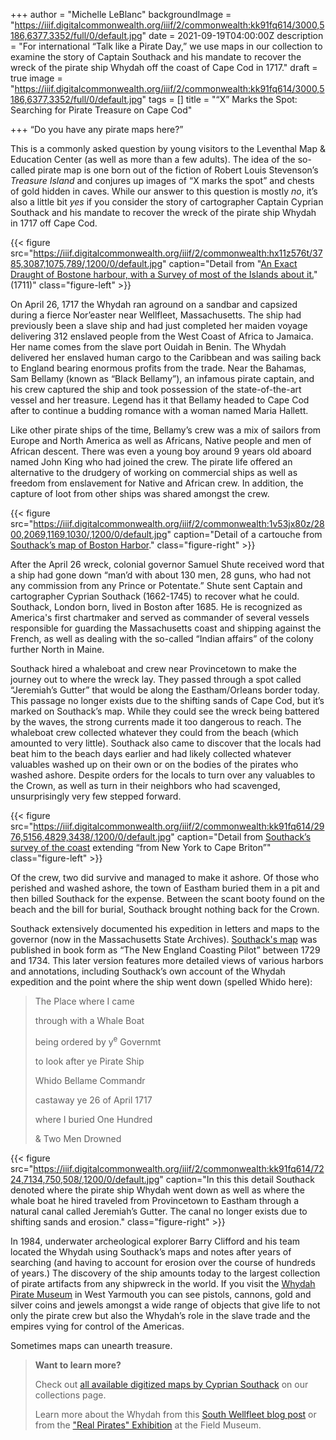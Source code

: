 +++
author = "Michelle LeBlanc"
backgroundImage = "https://iiif.digitalcommonwealth.org/iiif/2/commonwealth:kk91fq614/3000,5186,6377,3352/full/0/default.jpg"
date = 2021-09-19T04:00:00Z
description = "For international “Talk like a Pirate Day,” we use maps in our collection to examine the story of Captain Southack and his mandate to recover the wreck of the pirate ship Whydah off the coast of Cape Cod in 1717."
draft = true
image = "https://iiif.digitalcommonwealth.org/iiif/2/commonwealth:kk91fq614/3000,5186,6377,3352/full/0/default.jpg"
tags = []
title = "“X” Marks the Spot: Searching for Pirate Treasure on Cape Cod"

+++
“Do you have any pirate maps here?”

This is a commonly asked question by young visitors to the Leventhal Map & Education Center (as well as more than a few adults). The idea of the so-called pirate map is one born out of the fiction of Robert Louis Stevenson’s _Treasure Island_ and conjures up images of “X marks the spot” and chests of gold hidden in caves. While our answer to this question is mostly _no_, it’s also a little bit _yes_ if you consider the story of cartographer Captain Cyprian Southack and his mandate to recover the wreck of the pirate ship Whydah in 1717 off Cape Cod.

{{< figure src="https://iiif.digitalcommonwealth.org/iiif/2/commonwealth:hx11z576t/3785,3087,1075,789/,1200/0/default.jpg" caption="Detail from "[An Exact Draught of Bostone harbour, with a Survey of most of the Islands about it.](https://collections.leventhalmap.org/search/commonwealth:hx11z575j)" (1711)" class="figure-left" >}}

On April 26, 1717 the Whydah ran aground on a sandbar and capsized during a fierce Nor’easter near Wellfleet, Massachusetts. The ship had previously been a slave ship and had just completed her maiden voyage delivering 312 enslaved people from the West Coast of Africa to Jamaica. Her name comes from the slave port Ouidah in Benin. The Whydah delivered her enslaved human cargo to the Caribbean and was sailing back to England bearing enormous profits from the trade. Near the Bahamas, Sam Bellamy (known as “Black Bellamy”), an infamous pirate captain, and his crew captured the ship and took possession of the state-of-the-art vessel and her treasure. Legend has it that Bellamy headed to Cape Cod after to continue a budding romance with a woman named Maria Hallett.

Like other pirate ships of the time, Bellamy’s crew was a mix of sailors from Europe and North America as well as Africans, Native people and men of African descent. There was even a young boy around 9 years old aboard named John King who had joined the crew. The pirate life offered an alternative to the drudgery of working on commercial ships as well as freedom from enslavement for Native and African crew. In addition, the capture of loot from other ships was shared amongst the crew.

{{< figure src="https://iiif.digitalcommonwealth.org/iiif/2/commonwealth:1v53jx80z/2800,2069,1169,1030/,1200/0/default.jpg" caption="Detail of a cartouche from [Southack’s map of Boston Harbor](https://collections.leventhalmap.org/search/commonwealth:1257bb08n)." class="figure-right" >}}

After the April 26 wreck, colonial governor Samuel Shute received word that a ship had gone down “man’d with about 130 men, 28 guns, who had not any commission from any Prince or Potentate.” Shute sent Captain and cartographer Cyprian Southack (1662-1745) to recover what he could. Southack, London born, lived in Boston after 1685. He is recognized as America's first chartmaker and served as commander of several vessels responsible for guarding the Massachusetts coast and shipping against the French, as well as dealing with the so-called “Indian affairs” of the colony further North in Maine.

Southack hired a whaleboat and crew near Provincetown to make the journey out to where the wreck lay. They passed through a spot called “Jeremiah’s Gutter” that would be along the Eastham/Orleans border today. This passage no longer exists due to the shifting sands of Cape Cod, but it’s marked on Southack’s map. While they could see the wreck being battered by the waves, the strong currents made it too dangerous to reach. The whaleboat crew collected whatever they could from the beach (which amounted to very little). Southack also came to discover that the locals had beat him to the beach days earlier and had likely collected whatever valuables washed up on their own or on the bodies of the pirates who washed ashore. Despite orders for the locals to turn over any valuables to the Crown, as well as turn in their neighbors who had scavenged, unsurprisingly very few stepped forward.

{{< figure src="https://iiif.digitalcommonwealth.org/iiif/2/commonwealth:kk91fq614/2976,5156,4829,3438/,1200/0/default.jpg" caption="Detail from [Southack’s survey of the coast](https://collections.leventhalmap.org/search/commonwealth:kk91fq60v) extending “from New York to Cape Briton”" class="figure-left" >}}

Of the crew, two did survive and managed to make it ashore. Of those who perished and washed ashore, the town of Eastham buried them in a pit and then billed Southack for the expense. Between the scant booty found on the beach and the bill for burial, Southack brought nothing back for the Crown.

Southack extensively documented his expedition in letters and maps to the governor (now in the Massachusetts State Archives). [Southack's map](https://collections.leventhalmap.org/search/commonwealth:kk91fq60v) was published in book form as “The New England Coasting Pilot” between 1729 and 1734. This later version features more detailed views of various harbors and annotations, including Southack’s own account of the Whydah expedition and the point where the ship went down (spelled Whido here):

> The Place where I came
>
> through with a Whale Boat
>
> being ordered by y<sup>e</sup> Governmt
>
> to look after ye Pirate Ship
>
> Whido Bellame Commandr
>
> castaway ye 26 of April 1717
>
> where I buried One Hundred
>
> & Two Men Drowned

{{< figure src="https://iiif.digitalcommonwealth.org/iiif/2/commonwealth:kk91fq614/7224,7134,750,508/,1200/0/default.jpg" caption="In this this detail Southack denoted where the pirate ship Whydah went down as well as where the whale boat he hired traveled from Provincetown to Eastham through a natural canal called Jeremiah’s Gutter. The canal no longer exists due to shifting sands and erosion." class="figure-right" >}}

In 1984, underwater archeological explorer Barry Clifford and his team located the Whydah using Southack’s maps and notes after years of searching (and having to account for erosion over the course of hundreds of years.) The discovery of the ship amounts today to the largest collection of pirate artifacts from any shipwreck in the world. If you visit the [Whydah Pirate Museum](https://www.discoverpirates.com/) in West Yarmouth you can see pistols, cannons, gold and silver coins and jewels amongst a wide range of objects that give life to not only the pirate crew but also the Whydah’s role in the slave trade and the empires vying for control of the Americas.

Sometimes maps can unearth treasure.

> **Want to learn more?**
>
> Check out [all available digitized maps by Cyprian Southack](https://collections.leventhalmap.org/search?f%5Bname_facet_ssim%5D%5B%5D=Southack%2C+Cyprian%2C+1662-1745) on our collections page.
>
> Learn more about the Whydah from this [South Wellfleet blog post](https://southwellfleet.wordpress.com/2017/01/02/when-cyprian-southack-came-to-south-wellfleet-to-recover-the-whydah/) or from the ["Real Pirates" Exhibition](http://archive.fieldmuseum.org/pirates/index.html) at the Field Museum.